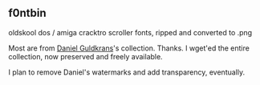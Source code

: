 f0ntbin
---
oldskool dos / amiga cracktro scroller fonts, ripped and converted to .png

Most are from [Daniel Guldkrans](http://www.algonet.se/~guld1/freefont.htm)'s collection.  Thanks. I wget'ed the entire collection, now preserved and freely available.

I plan to remove Daniel's watermarks and add transparency, eventually.